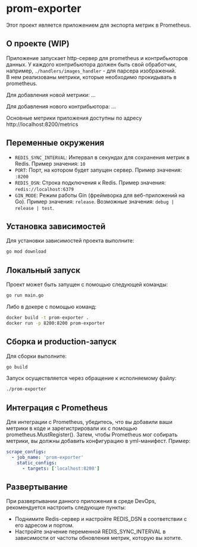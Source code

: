 # prom-exporter

Этот проект является приложением для экспорта метрик в Prometheus.

## О проекте (WIP)
Приложение запускает http-сервер для prometheus и контрибьюторов данных. 
У каждого контрибьютора должен быть свой обработчик, например, `./handlers/images_handler` - для парсера изображений. \
В нем реализованы метрики, которые необходимо прокидывать в prometheus. 

Для добавления новой метрики: ...<TBD> 

Для добавления нового контрибьютора: ...<TBD>

Основные метрики приложения доступны по адресу http://localhost:8200/metrics

## Переменные окружения

- `REDIS_SYNC_INTERVAL`: Интервал в секундах для сохранения метрик в Redis. Пример значения: `10`
- `PORT`: Порт, на котором будет запущен сервер. Пример значения: `:8200`
- `REDIS_DSN`: Строка подключения к Redis. Пример значения: `redis://localhost:6379`
- `GIN_MODE`: Режим работы Gin (фреймворка для веб-приложений на Go). Пример значения: `release`. Возможные значения: `debug | release | test`.

## Установка зависимостей

Для установки зависимостей проекта выполните:

```bash
go mod download
```

## Локальный запуск

Проект может быть запущен с помощью следующей команды:

```bash
go run main.go
```

Либо в докере с помощью команд:
```bash
docker build -t prom-exporter . 
docker run -p 8200:8200 prom-exporter
```

## Сборка и production-запуск

Для сборки выполните:
```bash
go build
```

Запуск осуществляется через обращение к исполняемому файлу:
```bash
./prom-exporter
```

## Интеграция с Prometheus

Для интеграции с Prometheus, убедитесь, что вы добавили ваши метрики в коде и зарегистрировали их с помощью prometheus.MustRegister(). Затем, чтобы Prometheus мог собирать метрики, вы должны добавить конфигурацию в yml-манифест. Пример:
```yaml
scrape_configs:
  - job_name: 'prom-exporter'
    static_configs:
      - targets: ['localhost:8200']
```

## Развертывание
При развертывании данного приложения в среде DevOps, рекомендуется настроить следующие пункты:

* Поднимите Redis-сервер и настройте REDIS_DSN в соответствии с его адресом и портом.
* Настройте значение переменной REDIS_SYNC_INTERVAL в зависимости от частоты обновления метрик, которую вы хотите.